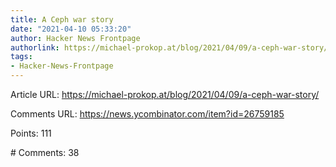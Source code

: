 ```yaml
---
title: A Ceph war story
date: "2021-04-10 05:33:20"
author: Hacker News Frontpage
authorlink: https://michael-prokop.at/blog/2021/04/09/a-ceph-war-story/
tags:
- Hacker-News-Frontpage
---
```


<p>Article URL: <a href="https://michael-prokop.at/blog/2021/04/09/a-ceph-war-story/">https://michael-prokop.at/blog/2021/04/09/a-ceph-war-story/</a></p>
<p>Comments URL: <a href="https://news.ycombinator.com/item?id=26759185">https://news.ycombinator.com/item?id=26759185</a></p>
<p>Points: 111</p>
<p># Comments: 38</p>
